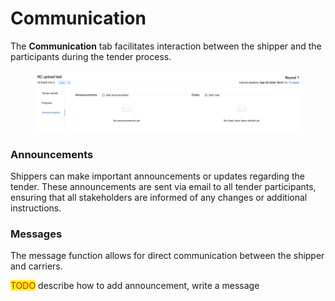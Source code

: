 # Communication

The **Communication** tab facilitates interaction between the shipper and the participants during the tender process.

<figure><img src="../../../../.gitbook/assets/Screenshot 2024-09-17 at 14.34.42.png" alt=""><figcaption></figcaption></figure>

### **Announcements**

Shippers can make important announcements or updates regarding the tender. These announcements are sent via email to all tender participants, ensuring that all stakeholders are informed of any changes or additional instructions.

### **Messages**

The message function allows for direct communication between the shipper and carriers.

<mark style="color:red;">TODO</mark> describe how to add announcement, write a message
